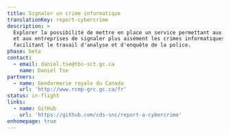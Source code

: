 ```yaml
---
title: Signaler un crime informatique
translationKey: report-cybercrime
description: >
  Explorer la possibilité de mettre en place un service permettant aux Canadiens
  et aux entreprises de signaler plus aisément les crimes informatiques et
  facilitant le travail d'analyse et d'enquête de la police.
phase: beta
contact:
  - email: daniel.tse@tbs-sct.gc.ca
    name: Daniel Tse
partners:
  - name: Gendarmerie royale du Canada
    url: 'http://www.rcmp-grc.gc.ca/fr'
status: in-flight
links:
  - name: GitHub
    url: 'https://github.com/cds-snc/report-a-cybercrime'
onhomepage: true
---
```


